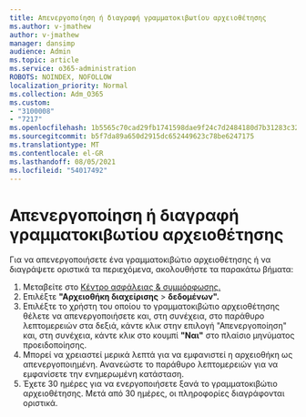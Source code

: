 ```yaml
---
title: Απενεργοποίηση ή διαγραφή γραμματοκιβωτίου αρχειοθέτησης
ms.author: v-jmathew
author: v-jmathew
manager: dansimp
audience: Admin
ms.topic: article
ms.service: o365-administration
ROBOTS: NOINDEX, NOFOLLOW
localization_priority: Normal
ms.collection: Adm_O365
ms.custom:
- "3100008"
- "7217"
ms.openlocfilehash: 1b5565c70cad29fb1741598dae9f24c7d2484180d7b31283c32894fa3c16139d
ms.sourcegitcommit: b5f7da89a650d2915dc652449623c78be6247175
ms.translationtype: MT
ms.contentlocale: el-GR
ms.lasthandoff: 08/05/2021
ms.locfileid: "54017492"
---
```

# <a name="disable-or-delete-an-archive-mailbox"></a>Απενεργοποίηση ή διαγραφή γραμματοκιβωτίου αρχειοθέτησης

Για να απενεργοποιήσετε ένα γραμματοκιβώτιο αρχειοθέτησης ή να διαγράψετε οριστικά τα περιεχόμενα, ακολουθήστε τα παρακάτω βήματα:

1. Μεταβείτε στο [Κέντρο ασφάλειας & συμμόρφωσης.]( https://go.microsoft.com/fwlink/p/?linkid=2077143)
2. Επιλέξτε **"Αρχειοθήκη διαχείρισης**  >  **δεδομένων".**
3. Επιλέξτε το χρήστη του οποίου το γραμματοκιβώτιο αρχειοθέτησης θέλετε να  απενεργοποιήσετε και, στη συνέχεια, στο παράθυρο λεπτομερειών στα δεξιά, κάντε κλικ στην επιλογή "Απενεργοποίηση" και, στη συνέχεια, κάντε κλικ στο κουμπί **"Ναι"** στο πλαίσιο μηνύματος προειδοποίησης.
4. Μπορεί να χρειαστεί μερικά λεπτά για να εμφανιστεί η αρχειοθήκη ως απενεργοποιημένη. Ανανεώστε το παράθυρο λεπτομερειών για να εμφανίσετε την ενημερωμένη κατάσταση.
5. Έχετε 30 ημέρες για να ενεργοποιήσετε ξανά το γραμματοκιβώτιο αρχειοθέτησης. Μετά από 30 ημέρες, οι πληροφορίες διαγράφονται οριστικά.
